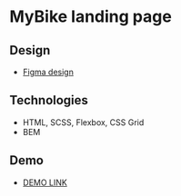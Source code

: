# MyBike landing page

## Design
- [Figma design](https://www.figma.com/file/NZQAIydtHo5QkINyGLHNcq/BIKE-New-Version?node-id=0%3A1)

## Technologies
- HTML, SCSS, Flexbox, CSS Grid
- BEM

## Demo
- [DEMO LINK](https://APetrinko.github.io/my_byke_landing-page/)